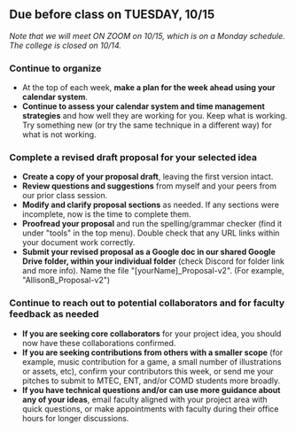 ## Due before class on TUESDAY, 10/15  
  
_Note that we will meet ON ZOOM on 10/15, which is on a Monday schedule._   
_The college is closed on 10/14._  

### **Continue to organize** 
* At the top of each week, **make a plan for the week ahead using your calendar system**. 
* **Continue to assess your calendar system and time management strategies** and how well they are working for you. Keep what is working. Try something new (or try the same technique in a different way) for what is not working.   

  
### **Complete a revised draft proposal for your selected idea**
* **Create a copy of your proposal draft**, leaving the first version intact.   
* **Review questions and suggestions** from myself and your peers from our prior class session.  
* **Modify and clarify proposal sections** as needed. If any sections were incomplete, now is the time to complete them.     
* **Proofread your proposal** and run the spelling/grammar checker (find it under "tools" in the top menu). Double check that any URL links within your document work correctly.  
* **Submit your revised proposal as a Google doc in our shared Google Drive folder, within your individual folder** (check Discord for folder link and more info). Name the file "[yourName]_Proposal-v2". (For example, "AllisonB_Proposal-v2")     

  
### **Continue to reach out to potential collaborators and for faculty feedback as needed**
* **If you are seeking core collaborators** for your project idea, you should now have these collaborations confirmed.    
* **If you are seeking contributions from others with a smaller scope** (for example, music contribution for a game, a small number of illustrations or assets, etc), confirm your contributors this week, or send me your pitches to submit to MTEC, ENT, and/or COMD students more broadly.
* **If you have technical questions and/or can use more guidance about any of your ideas**, email faculty aligned with your project area with quick questions, or make appointments with faculty during their office hours for longer discussions.



